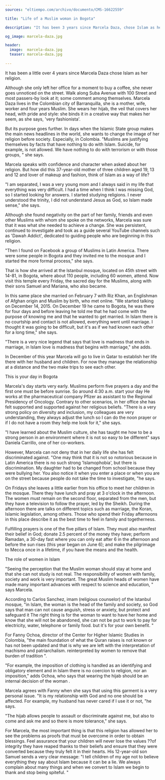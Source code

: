 ```yaml
---
sources: "eltiempo.com/archivo/documento/CMS-16622559"

title: "Life of a Muslim woman in Bogota"

description: "It has been 3 years since Marcela Daza, chose Islam as her religion."

og_image: marcela-daza.jpg

header:
  image:  marcela-daza.jpg
  teaser: marcela-daza.jpg
  
---
```



It has been a little over 4 years since Marcela Daza chose Islam as her religion.

Although she only left her office for a moment to buy a coffee, she never goes unnoticed on the street. Walk along Suba Avenue with 100 Street and most passers-by look at it; some comment among themselves.
Marcela Daza lives in the Colombian city of Barranquilla, she is a mother, wife, worker and four years Muslim. She wears her hijab, the veil that covers her head, with pride and style: she binds it in a creative way that makes her seem, as she says, 'very fashionista'.

But its purpose goes further. In days when the Islamic State group makes the main news headlines in the world, she wants to change the image of her religion before society. Especially, in Colombia. "Muslims are justifying themselves by facts that have nothing to do with Islam. Suicide, for example, is not allowed. We have nothing to do with terrorism or with those groups, " she says.

Marcela speaks with confidence and character when asked about her religion. But how did this 37-year-old mother of three children aged 19, 13 and 12 and lover of makeup and fashion, think of Islam as a way of life?

"I am separated, I was a very young mom and I always said in my life that everything was very difficult. I had a time when I think I was missing God, so I started looking for answers. I started studying religions. I never understood the trinity, I did not understand Jesus as God, so Islam made sense," she says.

Although she found negativity on the part of her family, friends and even other Muslims with whom she spoke on the networks, Marcela was sure that it was what she needed to achieve a change. She was persistent, continued to investigate and took as a guide several YouTube channels such as 'Dawah Addict', dedicated to guiding people who are beginning in this religion.

"Then I found on Facebook a group of Muslims in Latin America. There were some people in Bogota and they invited me to the mosque and I started the more formal process," she says.

That is how she arrived at the Istanbul mosque, located on 45th street with 14-81, in Bogota, where about 110 people, including 60 women, attend. Now visit this temple every Friday, the sacred day for the Muslims, along with their sons Samuel and Mariana, who also became.

In this same place she married on February 7 with Riz Khan, an Englishman of Afghan origin and Muslim by birth, who met online. "We started talking on December 14, 2015. On December 19 he came to Bogota, he was there for four days and before leaving he told me that he had come with the purpose of knowing me and that he wanted to get married. In Islam there is no courtship and contact is not allowed, everything went until marriage. I thought it was going to be difficult, but it's as if we had known each other for a long time," she says.

"There is a very nice legend that says that love is madness that ends in marriage, in Islam love is madness that begins with marriage," she adds.

In December of this year Marcela will go to live in Qatar to establish her life there with her husband and children. For now they manage the relationship at a distance and the two make trips to see each other.

This is your day in Bogota

Marcela's day starts very early. Muslims perform five prayers a day and the first one must be before sunrise. So around 4:30 a.m. start your day He works at the pharmaceutical company Pfizer as assistant to the Regional Presidency of Oncology. Contrary to other scenarios, in her office she has felt supported and supported against her religious beliefs. "There is a very strong policy on diversity and inclusion, my colleagues are very understanding, they always adjust the lunch so I can do the noon prayer or if I do not have a room they help me look for it," she says.

"I have learned about the Muslim culture, she has taught me how to be a strong person in an environment where it is not so easy to be different" says Daniela Carrillo, one of her co-workers.

However, Marcela can not deny that in her daily life she has felt discriminated against. "One may think that it is not so notorious because in Latin America there is no such strong 'Islamophobia', but there is discrimination. My daughter had to be changed from school because they were bullying her. You also notice it when you enter a place or when you are on the street because people do not take the time to investigate, "he says.

On Fridays she leaves a little earlier from his office to meet her children in the mosque. There they have lunch and pray at 3 o'clock in the afternoon. The women must remain on the second floor, separated from the men, but they have a television to follow the prayer, led by the Sheikh. During the afternoon there are talks on different topics such as marriage, the Koran, Islamic legislation, among others. Those who spend their Friday afternoons in this place describe it as the best time to feel in family and togetherness.

Fulfilling prayers is one of the five pillars of Islam. They must also manifest their belief in God; donate 2.5 percent of the money they have; perform Ramadan, a 30-day fast where you can only eat after 6 in the afternoon and before the sun rises (this year began on June 6); and make the pilgrimage to Mecca once in a lifetime, if you have the means and the health.

The role of women in Islam

"Seeing the perception that the Muslim woman should stay at home and that she can not study is not real. The responsibility of women with family, society and work is very important. The great Muslim heads of women have made many important advances with respect to science and education, " says Marcela.

According to Carlos Sanchez, imam (religious counselor) of the Istanbul mosque, "in Islam, the woman is the head of the family and society, so God says that man can not cause anguish, stress or anxiety, but protect and safeguard it The right thing is for the woman to want to have her home and know that she will not be abandoned, she can not be put to work to pay for electricity, water, telephone or family food. but it's for your own benefit. "

For Fanny Ochoa, director of the Center for Higher Islamic Studies in Colombia, "the main foundation of what the Quran raises is not known or has not been updated and that is why we are left with the interpretation of machismo and patriarchalism. reinterpreted by women to remove that burden of tradition ".

"For example, the imposition of clothing is handled as an identifying and obligatory element and in Islam there is no coercion to religion, nor an imposition," adds Ochoa, who says that wearing the hijab should be an internal decision of the woman .

Marcela agrees with Fanny when she says that using this garment is a very personal issue. "It is my relationship with God and no one should be affected. For example, my husband has never cared if I use it or not, "he says.

"The hijab allows people to assault or discriminate against me, but also to come and ask me and so there is more tolerance," she says.

For Marcela, the most important thing is that this religion has allowed her to see the problems as proofs that must be overcome in order to obtain blessings. Feel assurance that your children will never lose the values ??of integrity they have reaped thanks to their beliefs and ensure that they were converted because they truly felt it in their hearts. His 12-year-old son Samuel sends a very clear message: "I tell children of my age not to believe everything they say about Islam because it can be a lie. We always complain about many things and when we convert to Islam we begin to thank and stop being spiteful. "